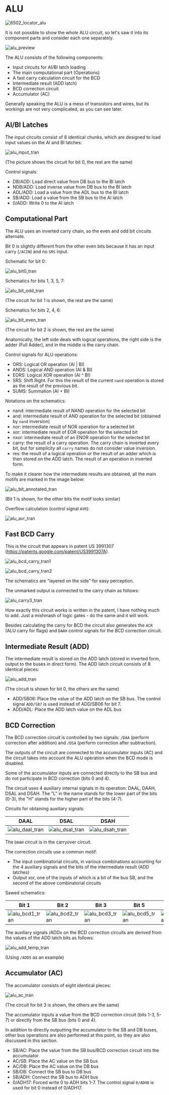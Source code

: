 # ALU

![6502_locator_alu](/BreakingNESWiki/imgstore/6502_locator_alu.jpg)

It is not possible to show the whole ALU circuit, so let's saw it into its component parts and consider each one separately.

![alu_preview](/BreakingNESWiki/imgstore/alu_preview.jpg)

The ALU consists of the following components:
- Input circuits for AI/BI latch loading
- The main computational part (Operations)
- A fast carry calculation circuit for the BCD 
- Intermediate result (ADD latch)
- BCD correction circuit
- Accumulator (AC)

Generally speaking the ALU is a mess of transistors and wires, but its workings are not very complicated, as you can see later.

## AI/BI Latches

The input circuits consist of 8 identical chunks, which are designed to load input values on the AI and BI latches:

![alu_input_tran](/BreakingNESWiki/imgstore/alu_input_tran.jpg)

(The picture shows the circuit for bit 0, the rest are the same)

Control signals:
- DB/ADD: Load direct value from DB bus to the BI latch
- NDB/ADD: Load inverse value from DB bus to the BI latch
- ADL/ADD: Load a value from the ADL bus to the BI latch
- SB/ADD: Load a value from the SB bus to the AI latch
- 0/ADD: Write 0 to the AI latch

## Computational Part

The ALU uses an inverted carry chain, so the even and odd bit circuits alternate.

Bit 0 is slightly different from the other even bits because it has an input carry (`/ACIN`) and no `SRS` input.

Schematic for bit 0:

![alu_bit0_tran](/BreakingNESWiki/imgstore/alu_bit0_tran.jpg)

Schematics for bits 1, 3, 5, 7:

![alu_bit_odd_tran](/BreakingNESWiki/imgstore/alu_bit_odd_tran.jpg)

(The circuit for bit 1 is shown, the rest are the same)

Schematics for bits 2, 4, 6:

![alu_bit_even_tran](/BreakingNESWiki/imgstore/alu_bit_even_tran.jpg)

(The circuit for bit 2 is shown, the rest are the same)

Anatomically, the left side deals with logical operations, the right side is the adder (Full Adder), and in the middle is the carry chain.

Control signals for ALU operations:
- ORS: Logical OR operation (AI | BI)
- ANDS: Logical AND operation (AI & BI)
- EORS: Logical XOR operation (AI ^ BI)
- SRS: Shift Right. For this the result of the current `nand` operation is stored as the result of the previous bit.  
- SUMS: Summation (AI + BI)

Notations on the schematics:
- nand: intermediate result of NAND operation for the selected bit
- and: intermediate result of AND operation for the selected bit (obtained by `nand` inversion)
- nor: intermediate result of NOR operation for a selected bit
- xor: intermediate result of EOR operation for the selected bit
- nxor: intermediate result of an ENOR operation for the selected bit
- carry: the result of a carry operation. The carry chain is inverted every bit, but for simplicity all `carry` names do not consider value inversion.
- res: the result of a logical operation or the result of an adder which is then stored on the ADD latch. The result of an operation in inverted form.

To make it clearer how the intermediate results are obtained, all the main motifs are marked in the image below:

![alu_bit_annotated_tran](/BreakingNESWiki/imgstore/alu_bit_annotated_tran.jpg)

(Bit 1 is shown, for the other bits the motif looks similar)

Overflow calculation (control signal `AVR`):

![alu_avr_tran](/BreakingNESWiki/imgstore/alu_avr_tran.jpg)

## Fast BCD Carry

This is the circuit that appears in patent US 3991307 (https://patents.google.com/patent/US3991307A).

![alu_bcd_carry_tran1](/BreakingNESWiki/imgstore/alu_bcd_carry_tran1.jpg)

![alu_bcd_carry_tran2](/BreakingNESWiki/imgstore/alu_bcd_carry_tran2.jpg)

The schematics are "layered on the side" for easy perception.

The unmarked output is connected to the carry chain as follows:

![alu_carry3_tran](/BreakingNESWiki/imgstore/alu_carry3_tran.jpg)

How exactly this circuit works is written in the patent, I have nothing much to add. Just a mishmash of logic gates - do the same and it will work.

Besides calculating the carry for BCD the circuit also generates the `ACR` (ALU carry for flags) and `DAAH` control signals for the BCD correction circuit.

## Intermediate Result (ADD)

The intermediate result is stored on the ADD latch (stored in inverted form, output to the buses in direct form). The ADD latch circuit consists of 8 identical pieces:

![alu_add_tran](/BreakingNESWiki/imgstore/alu_add_tran.jpg)

(The circuit is shown for bit 0, the others are the same)

- ADD/SB06: Place the value of the ADD latch on the SB bus. The control signal `ADD/SB7` is used instead of ADD/SB06 for bit 7.
- ADD/ADL: Place the ADD latch value on the ADL bus

## BCD Correction

The BCD correction circuit is controlled by two signals: `/DAA` (perform correction after addition) and `/DSA` (perform correction after subtraction).

The outputs of the circuit are connected to the accumulator inputs (AC) and the circuit takes into account the ALU operation when the BCD mode is disabled.

Some of the accumulator inputs are connected directly to the SB bus and do not participate in BCD correction (bits 0 and 4).

The circuit uses 4 auxiliary internal signals in its operation: DAAL, DAAH, DSAL and DSAH. The "L" in the name stands for the lower part of the bits (0-3), the "H" stands for the higher part of the bits (4-7).

Circuits for obtaining auxiliary signals:

|DAAL|DSAL|DSAH|
|---|---|---|
|![alu_daal_tran](/BreakingNESWiki/imgstore/alu_daal_tran.jpg)|![alu_dsal_tran](/BreakingNESWiki/imgstore/alu_dsal_tran.jpg)|![alu_dsah_tran](/BreakingNESWiki/imgstore/alu_dsah_tran.jpg)|

The `DAAH` circuit is in the carryover circuit.

The correction circuits use a common motif:
- The input combinatorial circuits, in various combinations accounting for the 4 auxiliary signals and the bits of the intermediate result (ADD latches)
- Output xor, one of the inputs of which is a bit of the bus SB, and the second of the above combinatorial circuits

Sawed schematics:

|Bit 1|Bit 2|Bit 3|Bit 5|Bit 6|Bit 7|
|---|---|---|---|---|---|
|![alu_bcd1_tran](/BreakingNESWiki/imgstore/alu_bcd1_tran.jpg)|![alu_bcd2_tran](/BreakingNESWiki/imgstore/alu_bcd2_tran.jpg)|![alu_bcd3_tran](/BreakingNESWiki/imgstore/alu_bcd3_tran.jpg)|![alu_bcd5_tran](/BreakingNESWiki/imgstore/alu_bcd5_tran.jpg)|![alu_bcd6_tran](/BreakingNESWiki/imgstore/alu_bcd6_tran.jpg)|![alu_bcd7_tran](/BreakingNESWiki/imgstore/alu_bcd7_tran.jpg)|

The auxiliary signals /ADDx on the BCD correction circuits are derived from the values of the ADD latch bits as follows:

![alu_add_temp_tran](/BreakingNESWiki/imgstore/alu_add_temp_tran.jpg)

(Using `/ADD5` as an example)

## Accumulator (AC)

The accumulator consists of eight identical pieces:

![alu_ac_tran](/BreakingNESWiki/imgstore/alu_ac_tran.jpg)

(The circuit for bit 3 is shown, the others are the same)

The accumulator inputs a value from the BCD correction circuit (bits 1-3, 5-7) or directly from the SB bus (bits 0 and 4).

In addition to directly outputting the accumulator to the SB and DB buses, other bus operations are also performed at this point, so they are also discussed in this section.

- SB/AC: Place the value from the SB bus/BCD correction circuit into the accumulator
- AC/SB: Place the AC value on the SB bus
- AC/DB: Place the AC value on the DB bus
- SB/DB: Connect the SB bus to DB bus
- SB/ADH: Connect the SB bus to ADH bus
- 0/ADH17: Forced write 0 to ADH bits 1-7. The control signal `0/ADH0` is used for bit 0 instead of 0/ADH17.
